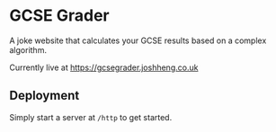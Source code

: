 # GCSE Grader
A joke website that calculates your GCSE results based on a complex algorithm.

Currently live at https://gcsegrader.joshheng.co.uk

## Deployment
Simply start a server at `/http` to get started.